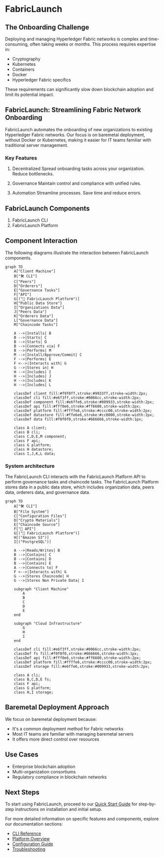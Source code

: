 
# FabricLaunch

## The Onboarding Challenge

Deploying and managing Hyperledger Fabric networks is complex and time-consuming, often taking weeks or months. This process requires expertise in:

- Cryptography
- Kubernetes
- Containers
- Docker
- Hyperledger Fabric specifics

These requirements can significantly slow down blockchain adoption and limit its potential impact.

## FabricLaunch: Streamlining Fabric Network Onboarding

FabricLaunch automates the onboarding of new organizations to existing Hyperledger Fabric networks. Our focus is on baremetal deployment, without Docker or Kubernetes, making it easier for IT teams familiar with traditional server management.

### Key Features

1. Decentralized
   Spread onboarding tasks across your organization. Reduce bottlenecks.

2. Governance
   Maintain control and compliance with unified rules.

3. Automation
   Streamline processes. Save time and reduce errors.

## FabricLaunch Components

1. FabricLaunch CLI
2. FabricLaunch Platform

## Component Interaction

The following diagrams illustrate the interaction between FabricLaunch components.

```mermaid
graph TD
    A["Client Machine"]
    B["🛠️ CLI"]
    C["Peers"]
    D["Orderers"]
    E["Governance Tasks"]
    F["API"]
    G[("🚀 FabricLaunch Platform")]
    H{"Public Data Store"}
    I["Organizations Data"]
    J["Peers Data"]
    K["Orderers Data"]
    L["Governance Data"]
    M["Chaincode Tasks"]

    A -->|Installs| B
    B -->|Starts| C
    B -->|Starts| D
    B -->|Connects via| F
    B -->|Performs| M
    M -->|Install/Approve/Commit| C
    F -->|Performs| E
    F <-->|Interacts with| G
    G -->|Stores in| H
    H -->|Includes| I
    H -->|Includes| J
    H -->|Includes| K
    H -->|Includes| L

    classDef client fill:#f9f0ff,stroke:#9933ff,stroke-width:2px;
    classDef cli fill:#e6f3ff,stroke:#0066cc,stroke-width:2px;
    classDef component fill:#e6ffe6,stroke:#009933,stroke-width:2px;
    classDef api fill:#fff0e6,stroke:#ff6600,stroke-width:2px;
    classDef platform fill:#ffffe6,stroke:#cccc00,stroke-width:2px;
    classDef datastore fill:#ffe6e6,stroke:#cc0000,stroke-width:2px;
    classDef data fill:#f0f0f0,stroke:#666666,stroke-width:1px;

    class A client;
    class B cli;
    class C,D,E,M component;
    class F api;
    class G platform;
    class H datastore;
    class I,J,K,L data;
```

### System architecture

The FabricLaunch CLI interacts with the FabricLaunch Platform API to perform governance tasks and chaincode tasks. The FabricLaunch Platform stores data in a public data store, which includes organization data, peers data, orderers data, and governance data.

```mermaid
graph TD
    A["🛠️ CLI"]
    B["File System"]
    C["Configuration Files"]
    D["Crypto Materials"]
    E["Chaincode Source"]
    F["🔌 API"]
    G[("🚀 FabricLaunch Platform")]
    H[("Amazon S3")]
    I[("PostgreSQL")]
    
    A -->|Reads/Writes| B
    B -->|Contains| C
    B -->|Contains| D
    B -->|Contains| E
    A -->|Connects to| F
    F <-->|Interacts with| G
    G -->|Stores Chaincode| H
    G -->|Stores Non Private Data| I
    
    subgraph "Client Machine"
        A
        B
        C
        D
        E
    end
    
    subgraph "Cloud Infrastructure"
        G
        H
        I
    end

    classDef cli fill:#e6f3ff,stroke:#0066cc,stroke-width:2px;
    classDef fs fill:#f0f0f0,stroke:#666666,stroke-width:1px;
    classDef api fill:#fff0e6,stroke:#ff6600,stroke-width:2px;
    classDef platform fill:#ffffe6,stroke:#cccc00,stroke-width:2px;
    classDef storage fill:#e6ffe6,stroke:#009933,stroke-width:2px;

    class A cli;
    class B,C,D,E fs;
    class F api;
    class G platform;
    class H,I storage;

```

## Baremetal Deployment Approach

We focus on baremetal deployment because:
- It's a common deployment method for Fabric networks
- Most IT teams are familiar with managing baremetal servers
- It offers more direct control over resources

## Use Cases

- Enterprise blockchain adoption
- Multi-organization consortiums
- Regulatory compliance in blockchain networks

## Next Steps

To start using FabricLaunch, proceed to our [Quick Start Guide](link-to-quick-start-guide) for step-by-step instructions on installation and initial setup.

For more detailed information on specific features and components, explore our documentation sections:

- [CLI Reference](link-to-cli-reference)
- [Platform Overview](link-to-platform-overview)
- [Configuration Guide](link-to-configuration-guide)
- [Troubleshooting](link-to-troubleshooting)

